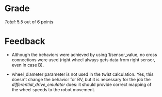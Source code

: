 Grade
=====

_Total:_ 5.5 out of 6 points

Feedback
========

- Although the behaviors were achieved by using 1/sensor_value, no cross connections were used (right wheel always gets data from right sensor, even in case B).

- wheel_diameter parameter is not used in the twist calculation. Yes, this doesn't change the behavior for BV, but it is necessary for the job the *differential\_drive\_emulator* does: it should provide correct mapping of the wheel speeds to the robot movement.
